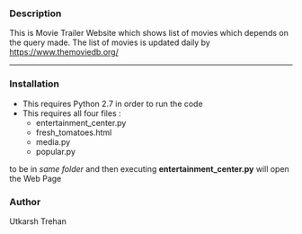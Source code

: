 ### Description

This is Movie Trailer Website which shows list of movies which depends on the query made. The list of movies is updated daily by https://www.themoviedb.org/

---

### Installation

- This requires Python 2.7 in order to run the code
- This requires all four files :
    - entertainment_center.py
    - fresh_tomatoes.html
    - media.py
    - popular.py
    
to be in *same folder* and then executing **entertainment_center.py** will open the Web Page

### Author
Utkarsh Trehan